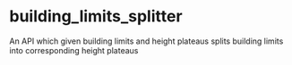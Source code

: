 # building_limits_splitter
An API which given building limits and height plateaus splits building limits into corresponding height plateaus
